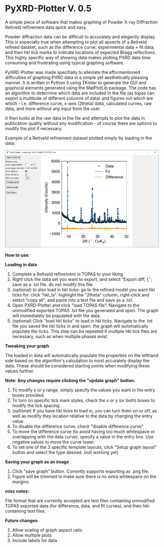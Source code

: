 # PyXRD-Plotter V. 0.5
A simple piece of software that makes graphing of Powder X-ray Diffraction Reitveld refinement data quick and easy.

Powder diffraction data can be difficult to accurately and elegantly display. This is especially true when attempting to plot all apsects of a Reitveld refined dataset, such as the difference curve, experimental data + fit data, and then hkl tick marks to indicate locations of expected Bragg reflections. This highly specific way of showing data makes plotting PXRD data time consuming and frustrating using typical graphing software.

PyXRD-Plotter was made specifially to alleviate the afformentioned difficulties of graphing PXRD data in a simple yet aesthetically pleasing manner. It is written in Python 3 using TKinter to generate the GUI and graphical elements generated using the MatPlotLib package. The code has an algorithm to determine which data are included in the file (as topas can export a multitude of different columns of data) and figures out which are which - i.e. difference curve, x-axis (2theta) data, calculated curves, raw data, and more without any input from the user.

It then looks at the raw data in the file and attempts to plot the data in publication quality without any modification - of course there are options to modify the plot if necessary.


Example of a Reitveld refinement dataset plotted simply by loading in the data:

![PXRD-Plotter_example](PXRD-Plotter_example.PNG)


<b>How to use:</b>

<b>Loading in data</b>
1. Complete a Reitveld refinement in TOPAS to your liking. 
2. Right click the data set you want to export, and select "Export diff, I,"; save as a .txt file. do not modify this file.
3. (optional) to also load in hkl ticks: go to the refined model you want hkl ticks for. click "hkl_ls". highlight the "2theta" column, right-click and select "copy all", and paste into a text file and save as a .txt.
4. Open PXRD-Plotter and click "load TOPAS file". Navigate to the unmodified exported TOPAS .txt file you generated and open. The graph will immediately be populated with the data.
5. (optional) Click "load hkl ticks" to load in hkl ticks. Navigate to the .txt file you saved the hkl ticks in and open. the graph will automatically populate the ticks. This step can be repeated if multiple hkl tick files are necessary, such as when multiple phases exist.

<b>Tweaking your graph</b>

The loaded in data will automatically populate the properties on the lefthand side based on the algorithm's calculation to most accurately display the data. These should be considered starting points when modifying these values further.

<b>Note: Any changes require clicking the "update graph" button.</b>

1. To modify x or y range, simply specify the values you want in the entry boxes provided. 
2. To turn on specific tick mark styles, check the x or y (or both) boxes to modify the tick spacing.
3. (optional) If you have hkl ticks to load in, you can turn them on or off, as well as modify they location relative to the data by changing the entry value.
2. To disable the difference curve, check "disable difference curve"
3. To move the difference curve (to avoid having too much whitespace or overlapping with the data curve), specify a value in the entry box. Use negative values to move the curve lower.
4. To set one of the 3 specific template layouts, click "Setup graph layout" button and select the type desired. (not working yet)

<b>Saving your graph as an image</b>
1. Click "save graph" button. Currently supports exporting as .png file.
2. Figure will be trimmed to make sure there is no extra whitespace on the margins.

<b>misc notes:</b>

File format that are currently accepted are text files containing unmodified TOPAS exported data (for difference, data, and fit curves), and then hkl-containing text files.

<b>Future changes</b>

1. Allow scaling of graph aspect ratio
2. Allow multiple plots
3. Include labels for data
